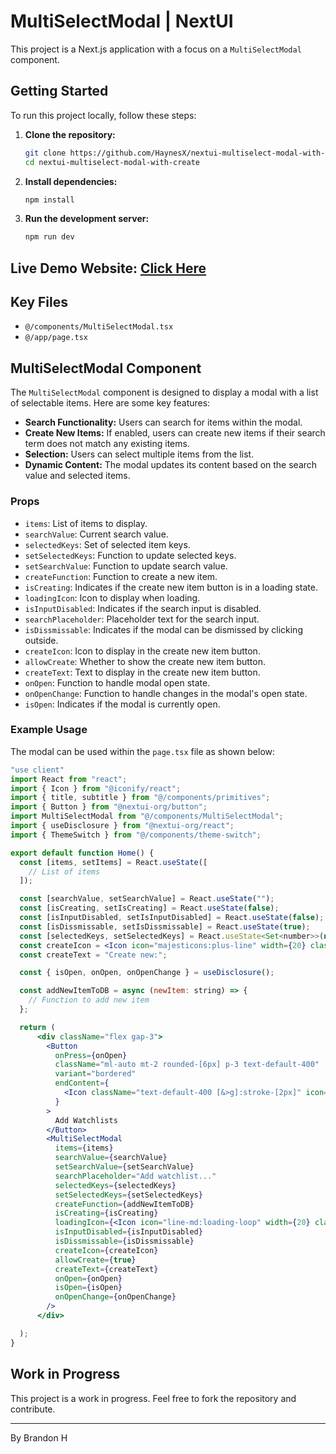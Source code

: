 # MultiSelectModal | NextUI

This project is a Next.js application with a focus on a `MultiSelectModal` component.

## Getting Started

To run this project locally, follow these steps:

1. **Clone the repository:**

   ```bash
   git clone https://github.com/HaynesX/nextui-multiselect-modal-with-create.git
   cd nextui-multiselect-modal-with-create
   ```

2. **Install dependencies:**

   ```bash
   npm install
   ```

3. **Run the development server:**

   ```bash
   npm run dev
   ```

## Live Demo Website: [Click Here](https://nextui-multiselect-modal-with-create.vercel.app/)

## Key Files

- `@/components/MultiSelectModal.tsx`
- `@/app/page.tsx`

## MultiSelectModal Component

The `MultiSelectModal` component is designed to display a modal with a list of selectable items. Here are some key features:

- **Search Functionality:** Users can search for items within the modal.
- **Create New Items:** If enabled, users can create new items if their search term does not match any existing items.
- **Selection:** Users can select multiple items from the list.
- **Dynamic Content:** The modal updates its content based on the search value and selected items.

### Props

- `items`: List of items to display.
- `searchValue`: Current search value.
- `selectedKeys`: Set of selected item keys.
- `setSelectedKeys`: Function to update selected keys.
- `setSearchValue`: Function to update search value.
- `createFunction`: Function to create a new item.
- `isCreating`: Indicates if the create new item button is in a loading state.
- `loadingIcon`: Icon to display when loading.
- `isInputDisabled`: Indicates if the search input is disabled.
- `searchPlaceholder`: Placeholder text for the search input.
- `isDissmissable`: Indicates if the modal can be dismissed by clicking outside.
- `createIcon`: Icon to display in the create new item button.
- `allowCreate`: Whether to show the create new item button.
- `createText`: Text to display in the create new item button.
- `onOpen`: Function to handle modal open state.
- `onOpenChange`: Function to handle changes in the modal's open state.
- `isOpen`: Indicates if the modal is currently open.

### Example Usage

The modal can be used within the `page.tsx` file as shown below:

```jsx
"use client"
import React from "react";
import { Icon } from "@iconify/react";
import { title, subtitle } from "@/components/primitives";
import { Button } from "@nextui-org/button";
import MultiSelectModal from "@/components/MultiSelectModal";
import { useDisclosure } from "@nextui-org/react";
import { ThemeSwitch } from "@/components/theme-switch";

export default function Home() {
  const [items, setItems] = React.useState([
    // List of items
  ]);

  const [searchValue, setSearchValue] = React.useState("");
  const [isCreating, setIsCreating] = React.useState(false);
  const [isInputDisabled, setIsInputDisabled] = React.useState(false);
  const [isDissmissable, setIsDissmissable] = React.useState(true);
  const [selectedKeys, setSelectedKeys] = React.useState<Set<number>>(new Set([]));
  const createIcon = <Icon icon="majesticons:plus-line" width={20} className="text-default-400" />;
  const createText = "Create new:";

  const { isOpen, onOpen, onOpenChange } = useDisclosure();

  const addNewItemToDB = async (newItem: string) => {
    // Function to add new item
  };

  return (
      <div className="flex gap-3">
        <Button
          onPress={onOpen}
          className="ml-auto mt-2 rounded-[6px] p-3 text-default-400"
          variant="bordered"
          endContent={
            <Icon className="text-default-400 [&>g]:stroke-[2px]" icon="solar:tag-horizontal-bold-duotone" width={20} />
          }
        >
          Add Watchlists
        </Button>
        <MultiSelectModal
          items={items}
          searchValue={searchValue}
          setSearchValue={setSearchValue}
          searchPlaceholder="Add watchlist..."
          selectedKeys={selectedKeys}
          setSelectedKeys={setSelectedKeys}
          createFunction={addNewItemToDB}
          isCreating={isCreating}
          loadingIcon={<Icon icon="line-md:loading-loop" width={20} className="text-default-400" />}
          isInputDisabled={isInputDisabled}
          isDissmissable={isDissmissable}
          createIcon={createIcon}
          allowCreate={true}
          createText={createText}
          onOpen={onOpen}
          isOpen={isOpen}
          onOpenChange={onOpenChange}
        />
      </div>

  );
}
```

## Work in Progress

This project is a work in progress. Feel free to fork the repository and contribute.

---

By Brandon H
